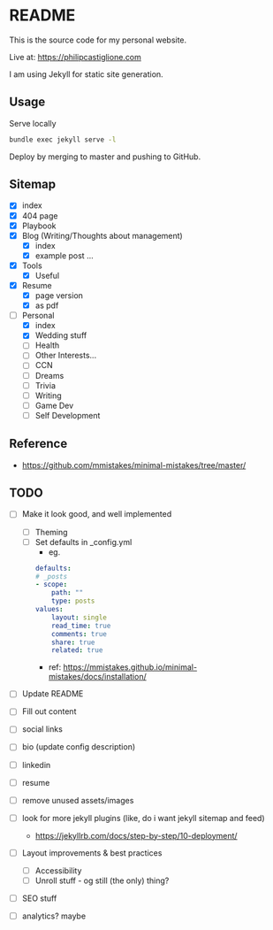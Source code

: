 # README

This is the source code for my personal website.

Live at: https://philipcastiglione.com

I am using Jekyll for static site generation.

## Usage

Serve locally

```sh
bundle exec jekyll serve -l
```

Deploy by merging to master and pushing to GitHub.

## Sitemap

- [x] index
- [x] 404 page
- [x] Playbook
- [x] Blog (Writing/Thoughts about management)
    - [x] index
    - [x] example post ...
- [x] Tools
    - [x] Useful
- [x] Resume
    - [x] page version
    - [x] as pdf
- [ ] Personal
    - [x] index
    - [x] Wedding stuff
    - [ ] Health
    - [ ] Other Interests...
    - [ ] CCN
    - [ ] Dreams
    - [ ] Trivia
    - [ ] Writing
    - [ ] Game Dev
    - [ ] Self Development

## Reference

* https://github.com/mmistakes/minimal-mistakes/tree/master/

## TODO

- [ ] Make it look good, and well implemented
    - [ ] Theming
    - [ ] Set defaults in _config.yml
        - eg.
        ```yaml
        defaults:
        # _posts
        - scope:
            path: ""
            type: posts
        values:
            layout: single
            read_time: true
            comments: true
            share: true
            related: true
        ```
        - ref: https://mmistakes.github.io/minimal-mistakes/docs/installation/

- [ ] Update README
- [ ] Fill out content

- [ ] social links
- [ ] bio (update config description)
- [ ] linkedin
- [ ] resume
- [ ] remove unused assets/images

- [ ] look for more jekyll plugins (like, do i want jekyll sitemap and feed)
    - https://jekyllrb.com/docs/step-by-step/10-deployment/

- [ ] Layout improvements & best practices
    - [ ] Accessibility
    - [ ] Unroll stuff - og still (the only) thing?
- [ ] SEO stuff
- [ ] analytics? maybe
